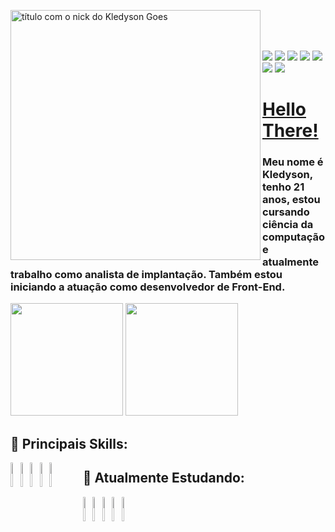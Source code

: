 <img src="https://b.catgirlsare.sexy/Vad_Iuw5.png" min-width="400px" max-width="400px" width="400px" align="left" alt="título com o nick do Kledyson Goes"><br/><br/><br/>
<div>
	<a href="https://linkedin.com/in/kledyson-goes-6b1195164" target="_blank"><img src="https://img.shields.io/badge/LinkedIn-0077B5?style=for-the-badge&logo=linkedin&logoColor=white" target="_blank"/></a>
	<a href="https://open.spotify.com/user/zedascocadas" target="_blank"><img src="https://img.shields.io/badge/Spotify-1ED760?&style=for-the-badge&logo=spotify&logoColor=white" target="_blank"/></a>
	<a href="" target="_blank"><img src="https://img.shields.io/badge/Discord-7289DA?style=for-the-badge&logo=discord&logoColor=white" target="_blank"/></a>
	<a href="" target="_blank"><img src="https://img.shields.io/badge/Telegram-2CA5E0?style=for-the-badge&logo=telegram&logoColor=white" target="_blank"/></a>
	<a href="https://steamcommunity.com/id/bllurryyk/" target="_blank"><img src="https://img.shields.io/badge/Steam-000000?style=for-the-badge&logo=steam&logoColor=white" target="_blank"/></a>	
	<a href="https://www.playstationtrophies.org/profiles/bllurryyk" target="_blank"><img src="https://img.shields.io/badge/PlayStation-003791?style=for-the-badge&logo=playstation&logoColor=white" target="_blank"/></a>	
	<a href="" target="_blank"><img src="https://img.shields.io/badge/Ko--fi-F16061?style=for-the-badge&logo=ko-fi&logoColor=white" target="_blank"/></a>	
</div>	

# <a href="https://www.youtube.com/watch?v=rEq1Z0bjdwc&ab_channel=ShortClips">Hello There!</a>
### Meu nome é Kledyson, tenho 21 anos, estou cursando ciência da computação e atualmente trabalho como analista de implantação. Também estou iniciando a atuação como desenvolvedor de Front-End.

<div>
	<img height="180em" src="https://github-readme-stats.vercel.app/api?username=bllurryyk&show_icons=true&theme=radical"/>
	<img height=180em" src="https://github-readme-stats.vercel.app/api/top-langs/?username=bllurryyk&layout=compact"
</div>

## :cherry_blossom: Principais Skills:
<div style="float: left">
	<img src="https://cdn.jsdelivr.net/gh/devicons/devicon/icons/python/python-plain-wordmark.svg" width="10%" />
	<img src="https://cdn.jsdelivr.net/gh/devicons/devicon/icons/javascript/javascript-original.svg" width="10%" />
	<img src="https://cdn.jsdelivr.net/gh/devicons/devicon/icons/bootstrap/bootstrap-plain-wordmark.svg" width="10%" />
	<img src="https://cdn.jsdelivr.net/gh/devicons/devicon/icons/html5/html5-plain-wordmark.svg" width="10%" />
	<img src="https://cdn.jsdelivr.net/gh/devicons/devicon/icons/css3/css3-plain-wordmark.svg" width="10%" />	
</div>
  
## :seedling: Atualmente Estudando:
<div style="float: left">
	<img src="https://cdn.jsdelivr.net/gh/devicons/devicon/icons/java/java-original-wordmark.svg" width="10%" />
	<img src="https://cdn.jsdelivr.net/gh/devicons/devicon/icons/angularjs/angularjs-plain.svg" width="10%" />
	<img src="https://cdn.jsdelivr.net/gh/devicons/devicon/icons/typescript/typescript-original.svg" width="10%" />
	<img src="https://cdn.jsdelivr.net/gh/devicons/devicon/icons/sass/sass-original.svg" width="10%" />
	<img src="https://cdn.jsdelivr.net/gh/devicons/devicon/icons/flutter/flutter-original.svg" width="10%" />
</div>
